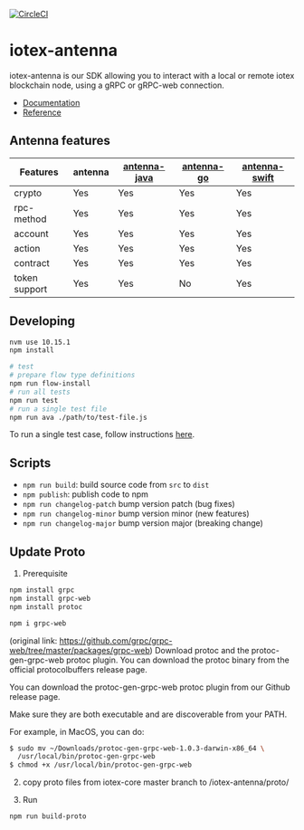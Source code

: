 [![CircleCI](https://circleci.com/gh/iotexproject/iotex-antenna.svg?style=svg&circle-token=9793be645e0d890924fee61fa5e3bfaff8d19942)](https://circleci.com/gh/iotexproject/iotex-antenna)

# iotex-antenna

iotex-antenna is our SDK allowing you to interact with a local or remote iotex blockchain node, using a gRPC or gRPC-web connection.

- [Documentation](https://docs.iotex.io/native-development/antenna-overview)
- [Reference](https://iotexproject.github.io/iotex-antenna/)

## Antenna features

| Features      | antenna | [antenna-java](https://github.com/iotexproject/iotex-antenna-java) | [antenna-go](https://github.com/iotexproject/iotex-antenna-go) | [antenna-swift](https://github.com/iotexproject/iotex-antenna-swift) |
| ------------- | ------- | ------------------------------------------------------------------ | -------------------------------------------------------------- | -------------------------------------------------------------------- |
| crypto        | Yes     | Yes                                                                | Yes                                                            | Yes                                                                  |
| rpc-method    | Yes     | Yes                                                                | Yes                                                            | Yes                                                                  |
| account       | Yes     | Yes                                                                | Yes                                                            | Yes                                                                  |
| action        | Yes     | Yes                                                                | Yes                                                            | Yes                                                                  |
| contract      | Yes     | Yes                                                                | Yes                                                            | Yes                                                                  |
| token support | Yes     | Yes                                                                | No                                                             | Yes                                                                  |

## Developing

```bash
nvm use 10.15.1
npm install

# test
# prepare flow type definitions
npm run flow-install
# run all tests
npm run test
# run a single test file
npm run ava ./path/to/test-file.js
```

To run a single test case, follow instructions [here](https://github.com/avajs/ava/blob/master/docs/01-writing-tests.md#running-specific-tests).

## Scripts

- `npm run build`: build source code from `src` to `dist`
- `npm publish`: publish code to npm
- `npm run changelog-patch` bump version patch (bug fixes)
- `npm run changelog-minor` bump version minor (new features)
- `npm run changelog-major` bump version major (breaking change)

## Update Proto

1. Prerequisite

```bash
npm install grpc
npm install grpc-web
npm install protoc

npm i grpc-web
```

(original link: https://github.com/grpc/grpc-web/tree/master/packages/grpc-web)
Download protoc and the protoc-gen-grpc-web protoc plugin.
You can download the protoc binary from the official protocolbuffers release page.

You can download the protoc-gen-grpc-web protoc plugin from our Github release page.

Make sure they are both executable and are discoverable from your PATH.

For example, in MacOS, you can do:

```bash
$ sudo mv ~/Downloads/protoc-gen-grpc-web-1.0.3-darwin-x86_64 \
  /usr/local/bin/protoc-gen-grpc-web
$ chmod +x /usr/local/bin/protoc-gen-grpc-web
```

2. copy proto files from iotex-core master branch to /iotex-antenna/proto/

3. Run

```bash
npm run build-proto
```

